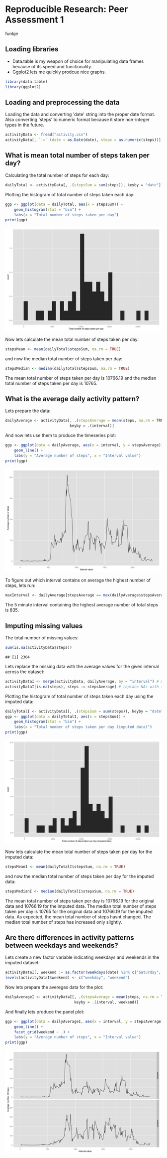 # Reproducible Research: Peer Assessment 1
funkje  

## Loading libraries

* Data.table is my weapon of choice for manipulating data frames because of its speed and functionality.
* Ggplot2 lets me quickly prodcue nice graphs.






```r
library(data.table)
library(ggplot2)
```

## Loading and preprocessing the data

Loading the data and converting 'date' string into the proper date format. Also converting 'steps' to numeric format because it store
non-integer types in the future.

```r
activityData <- fread("activity.csv")
activityData[, `:=` (date = as.Date(date), steps = as.numeric(steps))]
```

## What is mean total number of steps taken per day?

Calculating the total number of steps for each day:

```r
dailyTotal <- activityData[, .(stepsSum = sum(steps)), keyby = "date"]
```

Plotting the histogram of total number of steps taken each day:

```r
ggp <- ggplot(data = dailyTotal, aes(x = stepsSum)) +
    geom_histogram(stat = "bin") +
    labs(x = "Total number of steps taken per day")
print(ggp)
```

![](Figures/unnamed-chunk-5-1.png) 

Now lets calculate the mean total number of steps taken per day:

```r
stepsMean <- mean(dailyTotal$stepsSum, na.rm = TRUE)
```

and now the median total number of steps taken per day:

```r
stepsMedian <- median(dailyTotal$stepsSum, na.rm = TRUE)
```

The mean total number of steps taken per day is 10766.19 and the median total number of steps taken per day is 10765.

## What is the average daily activity pattern?

Lets prepare the data:

```r
dailyAverage <- activityData[, .(stepsAverage = mean(steps, na.rm = TRUE)),
                             keyby = .(interval)]
```

And now lets use them to produce the timeseries plot:

```r
ggp <- ggplot(data = dailyAverage, aes(x = interval, y = stepsAverage)) +
    geom_line() +
    labs(y = "Average number of steps", x = "Interval value")
print(ggp)
```

![](Figures/unnamed-chunk-9-1.png) 

To figure out which interval contains on average the highest number of steps, lets run:

```r
maxInterval <- dailyAverage[stepsAverage == max(dailyAverage$stepsAverage), interval]
```

The 5 minute interval containing the highest average number of total steps is 835.

## Imputing missing values

The total number of missing values:

```r
sum(is.na(activityData$steps))
```

```
## [1] 2304
```

Lets replace the missing data with the average values for the given interval across the dataset:

```r
activityDataI <- merge(activityData, dailyAverage, by = "interval") # merge average values with the original dataset
activityDataI[is.na(steps), steps := stepsAverage] # replace NAs with the average values
```

Plotting the histogram of total number of steps taken each day using the imputed data:

```r
dailyTotalI <- activityDataI[, .(stepsSum = sum(steps)), keyby = "date"]
ggp <- ggplot(data = dailyTotalI, aes(x = stepsSum)) +
    geom_histogram(stat = "bin") +
    labs(x = "Total number of steps taken per day (imputed data)")
print(ggp)
```

![](Figures/unnamed-chunk-13-1.png) 

Now lets calculate the mean total number of steps taken per day for the imputed data:

```r
stepsMeanI <- mean(dailyTotalI$stepsSum, na.rm = TRUE)
```

and now the median total number of steps taken per day for the imputed data:

```r
stepsMedianI <- median(dailyTotalI$stepsSum, na.rm = TRUE)
```

The mean total number of steps taken per day is 10766.19 for the original data and 10766.19 for the imputed data.
The median total number of steps taken per day is 10765 for the original data and 10766.19 for the imputed data.
As expected, the mean total number of steps hasnt changed. The median total number of steps has increased only slightly.

## Are there differences in activity patterns between weekdays and weekends?

Lets create a new factor variable indicating weekdays and weekends in the imputed dataset:

```r
activityDataI[, weekend := as.factor(weekdays(date) %in% c("Saturday", "Sunday"))]
levels(activityDataI$weekend) <- c("weekday", "weekend")
```

Now lets prepare the avereges data for the plot:

```r
dailyAverageI <- activityDataI[, .(stepsAverage = mean(steps, na.rm = TRUE)),
                               keyby = .(interval, weekend)]
```

And finally lets produce the panel plot:

```r
ggp <- ggplot(data = dailyAverageI, aes(x = interval, y = stepsAverage)) +
    geom_line() +
    facet_grid(weekend ~ .) +
    labs(y = "Average number of steps", x = "Interval value")
print(ggp)
```

![](Figures/unnamed-chunk-18-1.png) 

